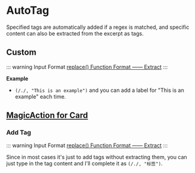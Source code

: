 # AutoTag

Specified tags are automatically added if a regex is matched, and specific content can also be extracted from the excerpt as tags.

## Custom

::: warning Input Format
[replace() Function Format —— Extract](../custom.md#replace-function)
:::

**Example**

- `(/./, "This is an example")` and you can add a label for "This is an example" each time.

## [MagicAction for Card](magicaction4card.md#add-tag)

### Add Tag

::: warning Input Format
[replace() Function Format —— Extract](../custom.md#replace-function)
:::

Since in most cases it's just to add tags without extracting them, you can just type in the tag content and I'll complete it as `(/./, "标签")`.
